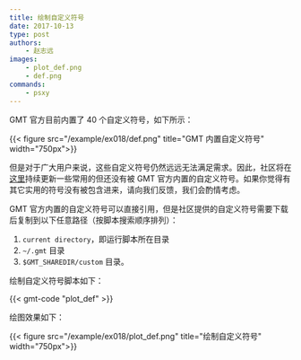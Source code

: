 ```yaml
---
title: 绘制自定义符号
date: 2017-10-13
type: post
authors:
    - 赵志远
images:
    - plot_def.png
    - def.png
commands:
    - psxy
---
```


GMT 官方目前内置了 40 个自定义符号，如下所示：

{{< figure src="/example/ex018/def.png" title="GMT 内置自定义符号" width="750px">}}

但是对于广大用户来说，这些自定义符号仍然远远无法满足需求。因此，社区将在[这里](https://github.com/gmt-china/GMT_custom_symbols)持续更新一些常用的但还没有被 GMT 官方内置的自定义符号。如果你觉得有其它实用的符号没有被包含进来，请向我们反馈，我们会酌情考虑。

GMT 官方内置的自定义符号可以直接引用，但是社区提供的自定义符号需要下载后复制到以下任意路径（按脚本搜索顺序排列）：

1. `current directory`，即运行脚本所在目录
2. `~/.gmt` 目录
3. `$GMT_SHAREDIR/custom` 目录。

绘制自定义符号脚本如下：

{{< gmt-code "plot_def" >}}

绘图效果如下：

{{< figure src="/example/ex018/plot_def.png" title="绘制自定义符号" width="750px">}}
